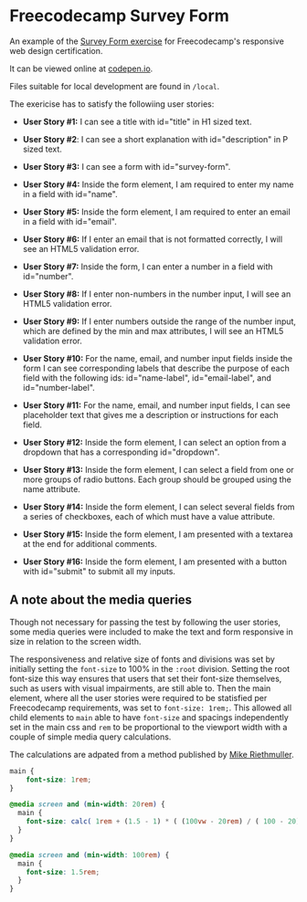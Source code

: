 # Freecodecamp Survey Form

An example of the [Survey Form exercise](https://www.freecodecamp.org/learn/responsive-web-design/responsive-web-design-projects/build-a-survey-form) for Freecodecamp's responsive web design certification.

It can be viewed online at [codepen.io](https://codepen.io/jimholdaway/pen/rNeOmNN).

Files suitable for local development are found in `/local`.

The exericise has to satisfy the followiing user stories:

- **User Story #1:** I can see a title with id="title" in H1 sized text.

- **User Story #2**: I can see a short explanation with id="description" in P sized text.

- **User Story #3:** I can see a form with id="survey-form".

- **User Story #4:** Inside the form element, I am required to enter my name in a field with id="name".

- **User Story #5:** Inside the form element, I am required to enter an email in a field with id="email".

- **User Story #6:** If I enter an email that is not formatted correctly, I will see an HTML5 validation error.

- **User Story #7:** Inside the form, I can enter a number in a field with id="number".

- **User Story #8:** If I enter non-numbers in the number input, I will see an HTML5 validation error.

- **User Story #9:** If I enter numbers outside the range of the number input, which are defined by the min and max attributes, I will see an HTML5 validation error.

- **User Story #10:** For the name, email, and number input fields inside the form I can see corresponding labels that describe the purpose of each field with the following ids: id="name-label", id="email-label", and id="number-label".

- **User Story #11:** For the name, email, and number input fields, I can see placeholder text that gives me a description or instructions for each field.

- **User Story #12:** Inside the form element, I can select an option from a dropdown that has a corresponding id="dropdown".

- **User Story #13:** Inside the form element, I can select a field from one or more groups of radio buttons. Each group should be grouped using the name attribute.

- **User Story #14:** Inside the form element, I can select several fields from a series of checkboxes, each of which must have a value attribute.

- **User Story #15:** Inside the form element, I am presented with a textarea at the end for additional comments.

- **User Story #16:** Inside the form element, I am presented with a button with id="submit" to submit all my inputs.

## A note about the media queries

Though not necessary for passing the test by following the user stories, some media queries were included to make the text and form responsive in size in relation to the screen width.

The responsiveness and relative size of fonts and divisions was set by initially setting the `font-size` to 100% in the `:root` division. Setting the root font-size this way ensures that users that set their font-size themselves, such as users with visual impairments, are still able to. Then the main element, where all the user stories were required to be statisfied per Freecodecamp requirements, was set to `font-size: 1rem;`. This allowed all child elements to `main` able to have `font-size` and spacings independently set in the main css and `rem` to be proportional to the viewport width with a couple of simple media query calculations.

The calculations are adpated from a method published by [Mike Riethmuller](https://www.madebymike.com.au/writing/precise-control-responsive-typography/).

```css
main {
    font-size: 1rem;
}

@media screen and (min-width: 20rem) {
  main {
    font-size: calc( 1rem + (1.5 - 1) * ( (100vw - 20rem) / ( 100 - 20)));
  }
}

@media screen and (min-width: 100rem) {
  main {
    font-size: 1.5rem;
  }
}
```
